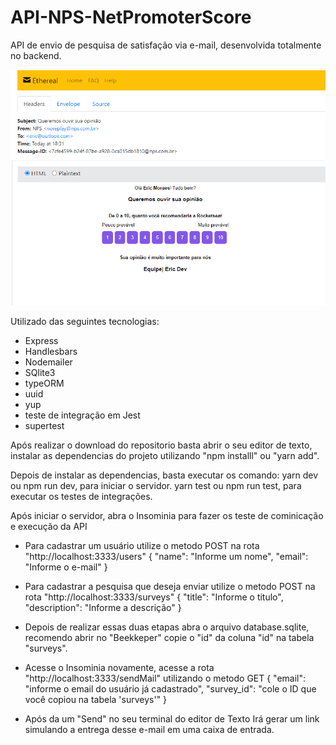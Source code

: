 # API-NPS-NetPromoterScore

API de envio de pesquisa de satisfação via e-mail, desenvolvida totalmente no backend.

![App Screenshot](src/views/emails/NPS_API.png)

Utilizado das seguintes tecnologias:

- Express
- Handlesbars
- Nodemailer
- SQlite3
- typeORM
- uuid
- yup
- teste de integração em Jest
- supertest

Após realizar o download do repositorio basta abrir o seu editor de texto, instalar as dependencias do projeto
utilizando "npm installl" ou "yarn add".

Depois de instalar as dependencias, basta executar os comando:
yarn dev ou npm run dev, para iniciar o servidor.
yarn test ou npm run test, para executar os testes de integrações.

Após iniciar o servidor, abra o Insominia para fazer os teste de cominicação e execução da API

- Para cadastrar um usuário utilize o metodo POST na rota "http://localhost:3333/users"
{
	"name": "Informe um nome",
	"email": "Informe o e-mail"
}

- Para cadastrar a pesquisa que deseja enviar utilize o metodo POST na rota "http://localhost:3333/surveys"
{
	"title": "Informe o titulo",
	"description": "Informe a descrição"
}

- Depois de realizar essas duas etapas abra o arquivo database.sqlite, recomendo abrir no "Beekkeper"
copie o "id" da coluna "id" na tabela "surveys".

- Acesse o Insominia novamente, acesse a rota "http://localhost:3333/sendMail" utilizando o metodo GET
{
	"email": "informe o email do usuário já cadastrado",
	"survey_id": "cole o ID que você copiou na tabela 'surveys'"
}

- Após da um "Send" no seu terminal do editor de Texto Irá gerar um link simulando a entrega desse e-mail em uma caixa de entrada.

